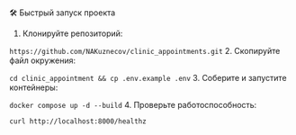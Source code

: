 🛠️ Быстрый запуск проекта
1. Клонируйте репозиторий:

 ` https://github.com/NAKuznecov/clinic_appointments.git `
2. Скопируйте файл окружения:

 ` cd clinic_appointment && cp .env.example .env `
3. Соберите и запустите контейнеры:

 ` docker compose up -d --build `
4. Проверьте работоспособность:

 ` curl http://localhost:8000/healthz `
